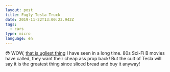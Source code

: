 ```yaml
---
layout: post
title: Fugly Tesla Truck
date: 2019-11-22T13:00:23.942Z
tags:
  - cars
type: micro
language: en
---
```

😳 WOW, [that is ugliest thing](https://www.tesla.com/cybertruck) I have seen in a long time. 80s Sci-Fi B movies have called, they want their cheap ass prop back! But the cult of Tesla will say it is the greatest thing since sliced bread and buy it anyway!
